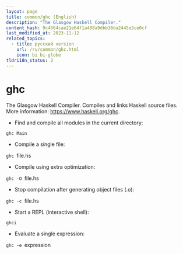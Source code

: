 ```yaml
---
layout: page
title: common/ghc (English)
description: "The Glasgow Haskell Compiler."
content_hash: 9c4564cae21e64f1a488a9dbb38da2445e5ce0cf
last_modified_at: 2023-11-12
related_topics:
  - title: русский version
    url: /ru/common/ghc.html
    icon: bi bi-globe
tldri18n_status: 2
---
```

# ghc

The Glasgow Haskell Compiler.
Compiles and links Haskell source files.
More information: <https://www.haskell.org/ghc>.

- Find and compile all modules in the current directory:

`ghc Main`

- Compile a single file:

`ghc `<span class="tldr-var badge badge-pill bg-dark-lm bg-white-dm text-white-lm text-dark-dm font-weight-bold">file.hs</span>

- Compile using extra optimization:

`ghc -O `<span class="tldr-var badge badge-pill bg-dark-lm bg-white-dm text-white-lm text-dark-dm font-weight-bold">file.hs</span>

- Stop compilation after generating object files (.o):

`ghc -c `<span class="tldr-var badge badge-pill bg-dark-lm bg-white-dm text-white-lm text-dark-dm font-weight-bold">file.hs</span>

- Start a REPL (interactive shell):

`ghci`

- Evaluate a single expression:

`ghc -e `<span class="tldr-var badge badge-pill bg-dark-lm bg-white-dm text-white-lm text-dark-dm font-weight-bold">expression</span>
